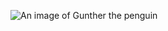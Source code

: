 ![An image of Gunther the penguin](https://vignette.wikia.nocookie.net/adventuretimewithfinnandjake/images/6/68/Gunter.png/revision/latest?cb=20121016040602)

